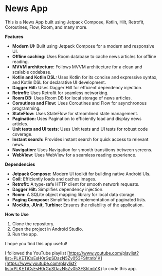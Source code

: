 # News App

This is a News App built using Jetpack Compose, Kotlin, Hilt, Retrofit, Coroutines, Flow, Room, and many more.

**Features**

* **Modern UI:** Built using Jetpack Compose for a modern and responsive UI.
* **Offline caching:** Uses Room database to cache news articles for offline reading.
* **MVVM architecture:** Follows MVVM architecture for a clean and scalable codebase.
* **Kotlin and Kotlin DSL:** Uses Kotlin for its concise and expressive syntax, and Kotlin DSL for declarative UI development.
* **Dagger Hilt:** Uses Dagger Hilt for efficient dependency injection.
* **Retrofit:** Uses Retrofit for seamless networking.
* **Room DB:** Uses Room DB for local storage of news articles.
* **Coroutines and Flow:** Uses Coroutines and Flow for asynchronous programming.
* **StateFlow:** Uses StateFlow for streamlined state management.
* **Pagination:** Uses Pagination to efficiently load and display news articles.
* **Unit tests and UI tests:** Uses Unit tests and UI tests for robust code coverage.
* **Instant search:** Provides instant search for quick access to relevant news.
* **Navigation:** Uses Navigation for smooth transitions between screens.
* **WebView:** Uses WebView for a seamless reading experience.

**Dependencies**

* **Jetpack Compose:** Modern UI toolkit for building native Android UIs.
* **Coil:** Efficiently loads and caches images.
* **Retrofit:** A type-safe HTTP client for smooth network requests.
* **Dagger Hilt:** Simplifies dependency injection.
* **Room:** A SQLite object mapping library for local data storage.
* **Paging Compose:** Simplifies the implementation of paginated lists.
* **Mockito, JUnit, Turbine:** Ensures the reliability of the application.

**How to Use**

1. Clone the repository.
2. Open the project in Android Studio.
3. Run the app.

I hope you find this app useful!

I followed the YouTube playlist [https://www.youtube.com/playlist?list=PLKETiCsEsH0rGpSDazN5Zv053FShtmb1K](https://www.youtube.com/playlist?list=PLKETiCsEsH0rGpSDazN5Zv053FShtmb1K) to code this app.
